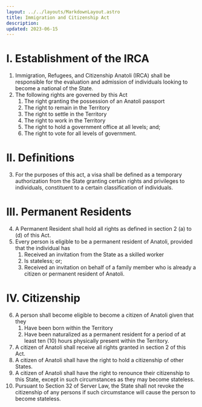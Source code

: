 ```yaml
---
layout: ../../layouts/MarkdownLayout.astro
title: Immigration and Citizenship Act
description: 
updated: 2023-06-15
---
```

# I. Establishment of the IRCA
1. Immigration, Refugees, and Citizenship Anatoli (IRCA) shall be responsible for the evaluation and admission of individuals looking to become a national of the State.
2. The following rights are governed by this Act
    1. The right granting the possession of an Anatoli passport
    2. The right to remain in the Territory
    3. The right to settle in the Territory
    4. The right to work in the Territory
    5. The right to hold a government office at all levels; and;
    6. The right to vote for all levels of government.
# II. Definitions
3. For the purposes of this act, a visa shall be defined as a temporary authorization from the State granting certain rights and privileges to individuals, constituent to a certain classification of individuals.
# III. Permanent Residents
4. A Permanent Resident shall hold all rights as defined in section 2 (a) to (d) of this Act.
5. Every person is eligible to be a permanent resident of Anatoli, provided that the individual has
    1. Received an invitation from the State as a skilled worker
    2. Is stateless; or;
    3. Received an invitation on behalf of a family member who is already a citizen or permanent resident of Anatoli.
# IV. Citizenship
6. A person shall become eligible to become a citizen of Anatoli given that they
    1. Have been born within the Territory
    2. Have been naturalized as a permanent resident for a period of at least ten (10) hours physically present within the Territory.
7. A citizen of Anatoli shall receive all rights granted in section 2 of this Act.
8. A citizen of Anatoli shall have the right to hold a citizenship of other States.
9. A citizen of Anatoli shall have the right to renounce their citizenship to this State, except in such circumstances as they may become stateless.
10. Pursuant to Section 32 of Server Law, the State shall not revoke the citizenship of any persons if such circumstance will cause the person to become stateless.
